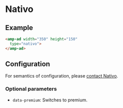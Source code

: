 <!---
Copyright 2016 The AMP HTML Authors. All Rights Reserved.

Licensed under the Apache License, Version 2.0 (the "License");
you may not use this file except in compliance with the License.
You may obtain a copy of the License at

      http://www.apache.org/licenses/LICENSE-2.0

Unless required by applicable law or agreed to in writing, software
distributed under the License is distributed on an "AS-IS" BASIS,
WITHOUT WARRANTIES OR CONDITIONS OF ANY KIND, either express or implied.
See the License for the specific language governing permissions and
limitations under the License.
-->

# Nativo

## Example

```html
<amp-ad width="350" height="150"
  type="nativo">
</amp-ad>
```

## Configuration

For semantics of configuration, please [contact Nativo](http://www.nativo.net/#contact-us).


### Optional parameters

- `data-premium`: Switches to premium.
